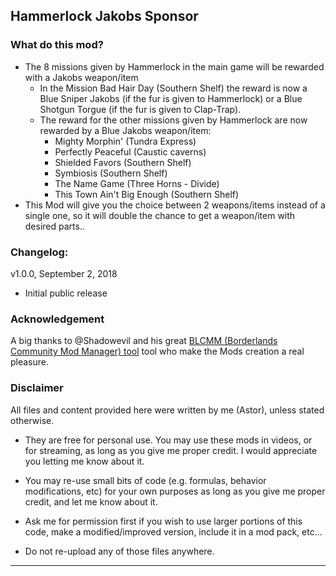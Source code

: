 ## Hammerlock Jakobs Sponsor

### What do this mod?

- The 8 missions given by Hammerlock in the main game will be rewarded with a Jakobs weapon/item
  - In the Mission Bad Hair Day (Southern Shelf) the reward is now a Blue Sniper Jakobs (if the fur is given to Hammerlock) or a Blue Shotgun Torgue (if the fur is given to Clap-Trap).
  - The reward for the other missions given by Hammerlock are now rewarded by a Blue Jakobs weapon/item:   
    - Mighty Morphin' (Tundra Express)
    - Perfectly Peaceful (Caustic caverns)   
    - Shielded Favors (Southern Shelf)	  
    - Symbiosis (Southern Shelf)	  
    - The Name Game (Three Horns - Divide)	  
    - This Town Ain't Big Enough (Southern Shelf)
- This Mod will give you the choice between 2 weapons/items instead of a single one, so it will double the chance to get a weapon/item with desired parts..

### Changelog:

v1.0.0, September 2, 2018
 - Initial public release

### Acknowledgement

A big thanks to @Shadowevil and his great [BLCMM (Borderlands Community Mod Manager) tool](https://github.com/BLCM/BLCMods/wiki/Borderlands-Community-Mod-Manager) tool who make the Mods creation a real pleasure. 

### Disclaimer

All files and content provided here were written by me (Astor), unless stated otherwise.

- They are free for personal use. You may use these mods in videos, or for streaming, as long as you give me proper credit. I would appreciate you letting me know about it.

- You may re-use small bits of code (e.g. formulas, behavior modifications, etc) for your own purposes as long as you give me proper credit, and let me know about it. 

- Ask me for permission first if you wish to use larger portions of this code, make a modified/improved version, include it in a mod pack, etc...

- Do not re-upload any of those files anywhere.

* * * * *
